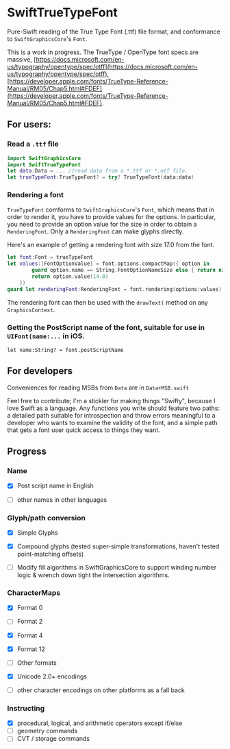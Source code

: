 # SwiftTrueTypeFont
Pure-Swift reading of the True Type Font (.ttf) file format, and conformance to `SwiftGraphicsCore`'s `Font`.

This is a work in progress.
The TrueType / OpenType font specs are massive, [https://docs.microsoft.com/en-us/typography/opentype/spec/otff](https://docs.microsoft.com/en-us/typography/opentype/spec/otff),[https://developer.apple.com/fonts/TrueType-Reference-Manual/RM05/Chap5.html#FDEF](https://developer.apple.com/fonts/TrueType-Reference-Manual/RM05/Chap5.html#FDEF).    

## For users:

### Read a `.ttf` file

```swift
import SwiftGraphicsCore
import SwiftTrueTypeFont
let data:Data = ... //read data from a *.ttf or *.otf file.
let trueTypeFont:TrueTypeFont? = try? TrueTypeFont(data:data)
```

### Rendering a font

`TrueTypeFont` comforms to `SwiftGraphicsCore`'s `Font`, which means that in order to render it, you have to provide values for the options.  In particular, you need to provide an option value for the size in order to obtain a `RenderingFont`.  Only a `RenderingFont` can make glyphs directly.

Here's an example of getting a rendering font with size 17.0 from the font.

```swift
let font:Font = trueTypeFont
let values:[FontOptionValue] = font.options.compactMap({ option in
        guard option.name == String.FontOptionNameSize else { return nil }
        return option.value(14.0)
	})
guard let renderingFont:RenderingFont = font.rendering(options:values) else { /* fail */ } 
```

The rendering font can then be used with the `drawText(`  method on any `GraphicsContext`.

### Getting the PostScript name of the font, suitable for use in `UIFont(name:...` in iOS.

`let name:String? = font.postScriptName`



## For developers

Conveniences for reading MSBs from `Data` are in `Data+MSB.swift` 

Feel free to contribute; I'm a stickler for making things "Swifty", because I love Swift as a language.  Any functions you write should feature two paths: a detailed path suitable for introspection and throw errors meaningful to a developer who wants to examine the validity of the font, and a simple path that gets a font user quick access to things they want.


## Progress


### Name

- [x] Post script name in English
- [ ] other names in other languages


### Glyph/path conversion
- [x] Simple Glyphs
- [x] Compound glyphs (tested super-simple transformations, haven't tested point-matching offsets)
- [ ] Modify fill algorithms in SwiftGraphicsCore to support winding number logic & wrench down tight the intersection algorithms.


### CharacterMaps

- [x] Format 0
- [ ] Format 2
- [x] Format 4
- [x] Format 12
- [ ] Other formats
- [x] Unicode 2.0+ encodings
- [ ]  other character encodings on other platforms as a fall back


### Instructing

- [x] procedural, logical, and arithmetic operators except if/else
- [ ] geometry commands
- [ ] CVT / storage commands
